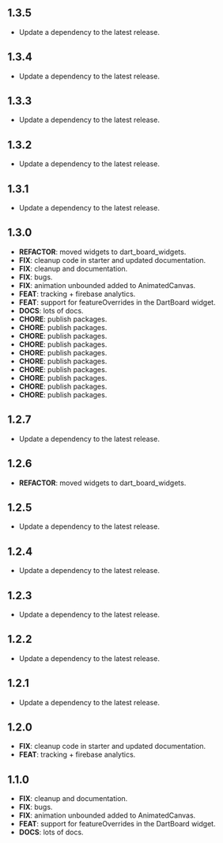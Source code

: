 ## 1.3.5

 - Update a dependency to the latest release.

## 1.3.4

 - Update a dependency to the latest release.

## 1.3.3

 - Update a dependency to the latest release.

## 1.3.2

 - Update a dependency to the latest release.

## 1.3.1

 - Update a dependency to the latest release.

## 1.3.0

 - **REFACTOR**: moved widgets to dart_board_widgets.
 - **FIX**: cleanup code in starter and updated documentation.
 - **FIX**: cleanup and documentation.
 - **FIX**: bugs.
 - **FIX**: animation unbounded added to AnimatedCanvas.
 - **FEAT**: tracking + firebase analytics.
 - **FEAT**: support for featureOverrides in the DartBoard widget.
 - **DOCS**: lots of docs.
 - **CHORE**: publish packages.
 - **CHORE**: publish packages.
 - **CHORE**: publish packages.
 - **CHORE**: publish packages.
 - **CHORE**: publish packages.
 - **CHORE**: publish packages.
 - **CHORE**: publish packages.
 - **CHORE**: publish packages.
 - **CHORE**: publish packages.
 - **CHORE**: publish packages.

## 1.2.7

 - Update a dependency to the latest release.

## 1.2.6

 - **REFACTOR**: moved widgets to dart_board_widgets.

## 1.2.5

 - Update a dependency to the latest release.

## 1.2.4

 - Update a dependency to the latest release.

## 1.2.3

 - Update a dependency to the latest release.

## 1.2.2

 - Update a dependency to the latest release.

## 1.2.1

 - Update a dependency to the latest release.

## 1.2.0

 - **FIX**: cleanup code in starter and updated documentation.
 - **FEAT**: tracking + firebase analytics.

## 1.1.0

 - **FIX**: cleanup and documentation.
 - **FIX**: bugs.
 - **FIX**: animation unbounded added to AnimatedCanvas.
 - **FEAT**: support for featureOverrides in the DartBoard widget.
 - **DOCS**: lots of docs.

